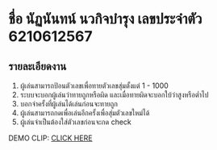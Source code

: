 # ชื่อ นัฏนันทน์ นวกิจบำรุง เลขประจำตัว 6210612567
## รายละเอียดงาน
1. ผู้เล่นสามารถป้อนตัวเลขเพื่อทายตัวเลขสุ่มตั้งแต่ 1 - 1000
2. ระบบจะบอกผู้เล่นว่าทายถูกหรือผิด และเมื่อทายผิดจะบอกใบ้ว่าสูงหรือต่ำไป
3. บอกจำครั้งที่ผู้เล่นได้เล่นก่อนจะทายถูก
4. ผู้เล่นสามารถกดเพื่อเล่นอีกครั้งเพื่อสุ่มตัวเลขใหม่ได้
5. ผู้เล่นจำเป็นต้องใส่ตัวเลขก่อนจะกด check

DEMO CLIP: [CLICK HERE](https://youtu.be/u4K5nzrKBLM)
